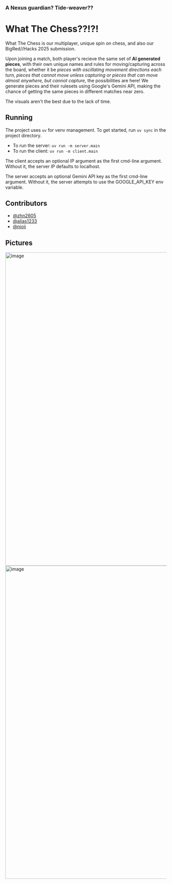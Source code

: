 ### A Nexus guardian? Tide-weaver??

# What The Chess??!?!

What The Chess is our multiplayer, unique spin on chess, and also our BigRed//Hacks 2025 submission. 

Upon joining a match, both player's recieve the same set of **AI generated pieces**, with their own unique names and rules for moving/capturing across the board, whether it be *pieces with oscillating movement directions each turn, pieces that cannot move unless capturing or pieces that can move almost anywhere, but cannot capture*, the possibilities are here! We generate pieces and their rulesets using Google's Gemini API, making the chance of getting the same pieces in different matches near zero. 

The visuals aren't the best due to the lack of time. 

## Running

The project uses `uv` for venv management. To get started, run `uv sync` in the project directory.

- To run the server: `uv run -m server.main`
- To run the client: `uv run -m client.main`

The client accepts an optional IP argument as the first cmd-line argument. Without it, the server IP defaults to localhost.

The server accepts an optional Gemini API key as the first cmd-line argument. Without it, the server attempts to use the GOOGLE_API_KEY env variable. 

## Contributors

- [@zhn2605](https://github.com/zhn2605)
- [@alias1233](https://github.com/alias1233)
- [@nioii](https://github.com/nioii)

## Pictures
<img width="1526" height="974" alt="image" src="https://github.com/user-attachments/assets/9a21f017-9574-456e-9f6e-2b6a9c3b7eae" />
<img width="1526" height="974" alt="image" src="https://github.com/user-attachments/assets/d24b837a-9580-4022-9ca8-17a1090241c9" />
